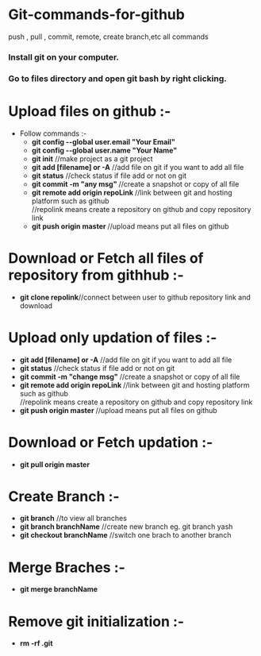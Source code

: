 # Git-commands-for-github
push , pull , commit, remote, create branch,etc all commands 


### Install git on your computer.
### Go to files directory and open git bash by right clicking.

# Upload files on github :-

<ul>
  <li>Follow commands :- 
    <ul>
      <li><b>git config --global user.email "Your Email"</b></li>
      <li><b>git config --global user.name "Your Name"</b></li>
      <li><b>git init</b>			 //make project as a git project</li>
      <li><b>git add [filename] or -A</b>	//add file on git if you want to add all file</li>
      <li><b>git status</b>			//check status if file add or not on git</li>
      <li><b>git commit -m "any msg"	</b>	//create a snapshot or copy of all file</li>
      <li><b>git remote add origin repoLink </b>	//link between git and hosting platform such as github <br> //repolink means create a repository  on github and copy repository  link</li>
      <li><b>git push origin master </b>		//upload means put all files on github</li>
    </ul>
  </li>
</ul>

# Download or Fetch all files of repository  from githhub :- 

<ul>
  <li>
    <b>git clone repolink</b>//connect between user to github repository  link and download
  </li>
</ul>

# Upload only updation of files :-
<ul>
<li><b>git add [filename] or -A</b>	//add file on git if you want to add all file</li>
      <li><b>git status</b>			//check status if file add or not on git</li>
      <li><b>git commit -m "change msg"	</b>	//create a snapshot or copy of all file</li>
      <li><b>git remote add origin repoLink </b>	//link between git and hosting platform such as github <br> //repolink means create a repository  on github and copy repository  link</li>
      <li><b>git push origin master </b>		//upload means put all files on github</li>
</ul>

# Download or Fetch updation :-
<ul>
  <li>
    <b>git pull origin master</b>
  </li>
</ul>

# Create Branch :-
<ul>
  <li><b>git branch</b>  				//to view all branches</li>
  <li><b>git branch branchName</b> 			//create new branch eg. git branch yash</li>
  <li><b>git checkout branchName</b>			//switch one brach to another branch</li>
</ul>

# Merge Braches :-
<ul>
  <li>
    <b>git merge branchName</b> 
  </li>
</ul>

# Remove git initialization :-
<ul>
  <li>
    <b>rm -rf .git</b> 
  </li>
</ul>
